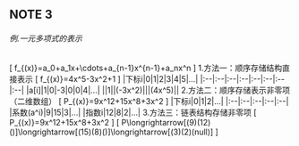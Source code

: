 ## NOTE 3
###### 例.一元多项式的表示
\[
f_{(x)}=a_0+a_1x+\cdots+a_{n-1}x^{n-1}+a_nx^n
\]
1.方法一：顺序存储结构直接表示
\[
f_{(x)}=4x^5-3x^2+1
\]
|下标i|0|1|2|3|4|5|…|
|:--|:--|:--|:--|:--|:--|:--|:--|
|a[i]|1|0|-3|0|0|4|…|
||1||\(-3x^2\)|||\(4x^5\)||
2.方法二：顺序存储表示非零项（二维数组）
\[
P_{(x)}=9x^12+15x^8+3x^2
\]
|下标i|0|1|2|…|
|:--|:--|:--|:--|:--|
|系数\(a^i\)|9|15|3|…|
|指数i|12|8|2|…|
3.方法三：链表结构存储非零项
\[
P_{(x)}=9x^12+15x^8+3x^2
\]
\[
P\longrightarrow[(9)(12)()]\longrightarrow[(15)(8)()]\longrightarrow[(3)(2)(null)]
\]
